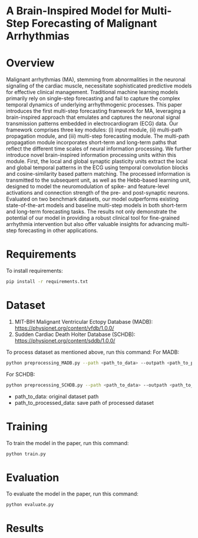 # A Brain-Inspired Model for Multi-Step Forecasting of Malignant Arrhythmias

# Overview
Malignant arrhythmias (MA), stemming from abnormalities in the neuronal signaling of the cardiac muscle, necessitate sophisticated predictive models for effective clinical management. Traditional machine learning models primarily rely on single-step forecasting and fail to capture the complex temporal dynamics of underlying arrhythmogenic processes. This paper introduces the first multi-step forecasting framework for MA, leveraging a brain-inspired approach that emulates and captures the neuronal signal transmission patterns embedded in electrocardiogram (ECG) data. Our framework comprises three key modules: (i) input module, (ii) multi-path propagation module, and (iii) multi-step forecasting module. The multi-path propagation module incorporates short-term and long-term paths that reflect the different time scales of neural information processing. We further introduce novel brain-inspired information processing units within this module. First, the local and global synaptic plasticity units extract the local and global temporal patterns in the ECG using temporal convolution blocks and cosine-similarity based pattern matching. The processed information is transmitted to the subsequent unit, as well as the Hebb-based learning unit, designed to model the neuromodulation of spike- and feature-level activations and connection strength of the pre- and post-synaptic neurons. Evaluated on two benchmark datasets, our model outperforms existing state-of-the-art models and baseline multi-step models in both short-term and long-term forecasting tasks. The results not only demonstrate the potential of our model in providing a robust clinical tool for fine-grained arrhythmia intervention but also offer valuable insights for advancing multi-step forecasting in other applications.

# Requirements
To install requirements:

```bash
pip install -r requirements.txt
```


# Dataset
1. MIT-BIH Malignant Ventricular Ectopy Database (MADB): https://physionet.org/content/vfdb/1.0.0/
2. Sudden Cardiac Death Holter Database (SCHDB): https://physionet.org/content/sddb/1.0.0/

To process dataset as mentioned above, run this command:
For MADB:
```bash
python preprocessing_MADB.py --path <path_to_data> --outpath <path_to_processed_data>
```

For SCHDB:
```bash
python preprocessing_SCHDB.py --path <path_to_data> --outpath <path_to_processed_data>
```

- path_to_data: original dataset path
- path_to_processed_data: save path of processed dataset
 

# Training
To train the model in the paper, run this command:
```bash
python train.py
```

# Evaluation
To evaluate the model in the paper, run this command:
```bash
python evaluate.py
```

# Results

